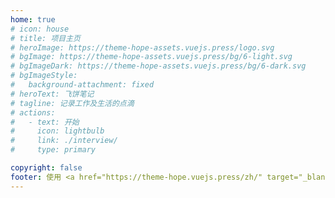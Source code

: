 ```yaml
---
home: true
# icon: house
# title: 项目主页
# heroImage: https://theme-hope-assets.vuejs.press/logo.svg
# bgImage: https://theme-hope-assets.vuejs.press/bg/6-light.svg
# bgImageDark: https://theme-hope-assets.vuejs.press/bg/6-dark.svg
# bgImageStyle:
#   background-attachment: fixed
# heroText: 飞饼笔记
# tagline: 记录工作及生活的点滴
# actions:
#   - text: 开始
#     icon: lightbulb
#     link: ./interview/
#     type: primary

copyright: false
footer: 使用 <a href="https://theme-hope.vuejs.press/zh/" target="_blank">VuePress Theme Hope</a> 主题 | MIT 协议, 版权所有 © 2019-至今 Mr.Hope
---
```


<!-- 用于限制高度 -->
<div class="catalog-display-container">
  <Catalog :level='2' exclude="/demo/"/>
</div>

[catalog]: https://ecosystem.vuejs.press/zh/plugins/features/catalog.html
[catalog-config]: https://ecosystem.vuejs.press/zh/plugins/features/catalog.html#options